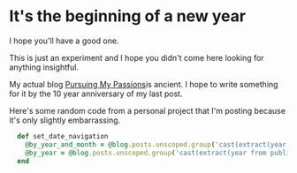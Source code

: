 # It's the beginning of a new year

I hope you'll have a good one.

This is just an experiment and I hope you didn't come here looking for anything insightful.

My actual blog [Pursuing My Passions](https://blog.jagaimo.com)is ancient. I hope to write something for it by the 10 year anniversary of my last post.

Here's some random code from a personal project that I'm posting because it's only slightly embarrassing.

```ruby
  def set_date_navigation
    @by_year_and_month = @blog.posts.unscoped.group('cast(extract(year from publish_at) as integer)').group('cast(extract(month from publish_at) as integer)').order('cast(extract(year from publish_at) as integer)').order('cast(extract(month from publish_at) as integer)').count
    @by_year = @blog.posts.unscoped.group('cast(extract(year from publish_at) as integer)').order('cast(extract(year from publish_at) as integer)').count
  end
```
